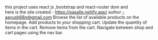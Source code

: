 this project uses react js ,bootstrap and react-router dom and  
here is the site created - https://pasalle.netlify.app/
author -aayush68n@gmail.com
Browse the list of available products on the homepage.
Add products to your shopping cart.
Update the quantity of items in the cart.
Remove items from the cart.
Navigate between shop and cart pages using the nav bar.
